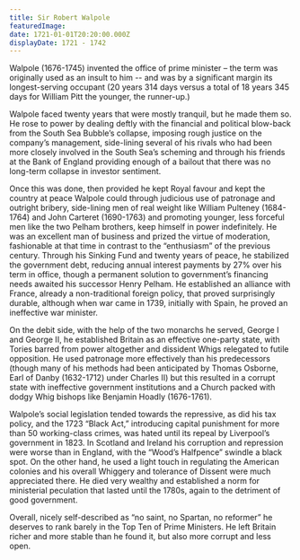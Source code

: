 ```yaml
---
title: Sir Robert Walpole
featuredImage:
date: 1721-01-01T20:20:00.000Z
displayDate: 1721 - 1742
---
```


Walpole (1676-1745) invented the office of prime minister – the term was originally used as an insult to him -- and was by a significant margin its longest-serving occupant (20 years 314 days versus a total of 18 years 345 days for William Pitt the younger, the runner-up.)

Walpole faced twenty years that were mostly tranquil, but he made them so. He rose to power by dealing deftly with the financial and political blow-back from the South Sea Bubble’s collapse, imposing rough justice on the company’s management, side-lining several of his rivals who had been more closely involved in the South Sea’s scheming and through his friends at the Bank of England providing enough of a bailout that there was no long-term collapse in investor sentiment.

Once this was done, then provided he kept Royal favour and kept the country at peace Walpole could through judicious use of patronage and outright bribery, side-lining men of real weight like William Pulteney (1684-1764) and John Carteret (1690-1763) and promoting younger, less forceful men like the two Pelham brothers, keep himself in power indefinitely. He was an excellent man of business and prized the virtue of moderation, fashionable at that time in contrast to the “enthusiasm” of the previous century. Through his Sinking Fund and twenty years of peace, he stabilized the government debt, reducing annual interest payments by 27% over his term in office, though a permanent solution to government’s financing needs awaited his successor Henry Pelham. He established an alliance with France, already a non-traditional foreign policy, that proved surprisingly durable, although when war came in 1739, initially with Spain, he proved an ineffective war minister.

On the debit side, with the help of the two monarchs he served, George I and George II, he established Britain as an effective one-party state, with Tories barred from power altogether and dissident Whigs relegated to futile opposition. He used patronage more effectively than his predecessors (though many of his methods had been anticipated by Thomas Osborne, Earl of Danby (1632-1712) under Charles II) but this resulted in a corrupt state with ineffective government institutions and a Church packed with dodgy Whig bishops like Benjamin Hoadly (1676-1761).

Walpole’s social legislation tended towards the repressive, as did his tax policy, and the 1723 “Black Act,” introducing capital punishment for more than 50 working-class crimes, was hated until its repeal by Liverpool’s government in 1823. In Scotland and Ireland his corruption and repression were worse than in England, with the “Wood’s Halfpence” swindle a black spot. On the other hand, he used a light touch in regulating the American colonies and his overall Whiggery and tolerance of Dissent were much appreciated there. He died very wealthy and established a norm for ministerial peculation that lasted until the 1780s, again to the detriment of good government.

Overall, nicely self-described as “no saint, no Spartan, no reformer” he deserves to rank barely in the Top Ten of Prime Ministers. He left Britain richer and more stable than he found it, but also more corrupt and less open.
